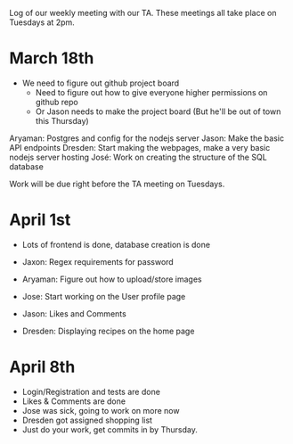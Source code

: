 
Log of our weekly meeting with our TA. These meetings all take place on Tuesdays at 2pm.

# March 18th

- We need to figure out github project board
	- Need to figure out how to give everyone higher permissions on github repo
	- Or Jason needs to make the project board (But he'll be out of town this Thursday)


Aryaman: Postgres and config for the nodejs server
Jason: Make the basic API endpoints
Dresden: Start making the webpages, make a very basic nodejs server hosting
José: Work on creating the structure of the SQL database


Work will be due right before the TA meeting on Tuesdays. 

# April 1st

- Lots of frontend is done, database creation is done

- Jaxon: Regex requirements for password
- Aryaman: Figure out how to upload/store images 
- Jose: Start working on the User profile page
- Jason: Likes and Comments
- Dresden: Displaying recipes on the home page




# April 8th

- Login/Registration and tests are done
- Likes & Comments are done
- Jose was sick, going to work on more now
- Dresden got assigned shopping list
- Just do your work, get commits in by Thursday. 





